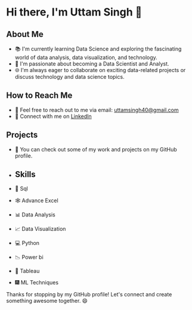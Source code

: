 # Hi there, I'm Uttam Singh 👋
## About Me
- 📚 I'm currently learning Data Science and exploring the fascinating world of data analysis, data visualization, and technology.
- 💼 I'm passionate about becoming a Data Scientist and Analyst.
- 🌐 I'm always eager to collaborate on exciting data-related projects or discuss technology and data science topics.

## How to Reach Me
- 📧 Feel free to reach out to me via email: [uttamsingh40@gmail.com](mailto:uttamsingh40@gmmail.com)
- 💬 Connect with me on [LinkedIn](https://www.linkedin.com/in/uttam8090/)

## Projects
- 📂 You can check out some of my work and projects on my GitHub profile.

- ## Skills
- 🤖 Sql
- 🕸️ Advance Excel
- 📊 Data Analysis
- 📈 Data Visualization
- 💻 Python
- 📉 Power bi 
- 🎨 Tableau
- 🎆 ML Techniques

Thanks for stopping by my GitHub profile! Let's connect and create something awesome together. 😄
